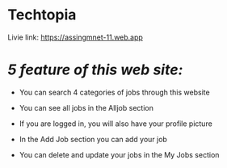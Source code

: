 # **Techtopia**

Livie link: https://assingmnet-11.web.app

# _5 feature of this web site:_

- You can search 4 categories of jobs through this website

- You can see all jobs in the Alljob section

- If you are logged in, you will also have your profile picture

- In the Add Job section you can add your job

- You can delete and update your jobs in the My Jobs section
